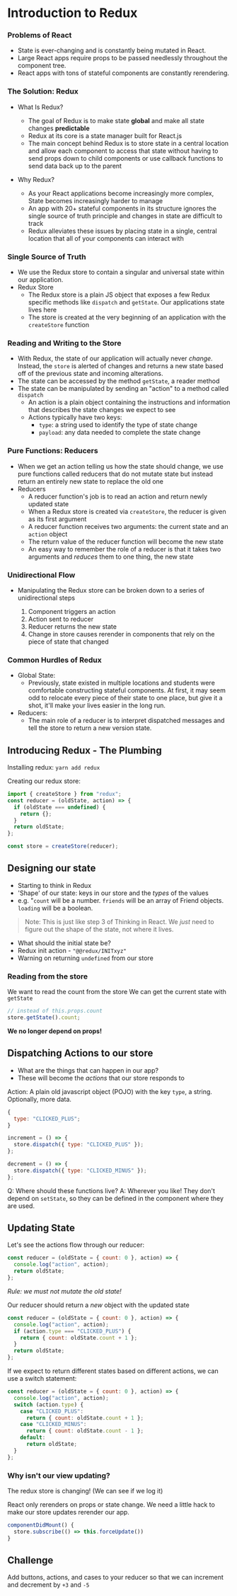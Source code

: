 # Introduction to Redux

### Problems of React

- State is ever-changing and is constantly being mutated in React.
- Large React apps require props to be passed needlessly throughout the component tree.
- React apps with tons of stateful components are constantly rerendering.

### The Solution: Redux

- What Is Redux?

  - The goal of Redux is to make state **global** and make all state changes **predictable**
  - Redux at its core is a state manager built for React.js
  - The main concept behind Redux is to store state in a central location and allow each component to access that state without having to send props down to child components or use callback functions to send data back up to the parent

- Why Redux?
  - As your React applications become increasingly more complex, State becomes increasingly harder to manage
  - An app with 20+ stateful components in its structure ignores the single source of truth principle and changes in state are difficult to track
  - Redux alleviates these issues by placing state in a single, central location that all of your components can interact with

### Single Source of Truth

- We use the Redux store to contain a singular and universal state within our application.
- Redux Store
  - The Redux store is a plain JS object that exposes a few Redux specific methods like `dispatch` and `getState`. Our applications state lives here
  - The store is created at the very beginning of an application with the `createStore` function

### Reading and Writing to the Store

- With Redux, the state of our application will actually never _change_. Instead, the `store` is alerted of changes and returns a new state based off of the previous state and incoming alterations.
- The state can be accessed by the method `getState`, a reader method
- The state can be manipulated by sending an "action" to a method called `dispatch`
  - An action is a plain object containing the instructions and information that describes the state changes we expect to see
  - Actions typically have two keys:
    - `type`: a string used to identify the type of state change
    - `payload`: any data needed to complete the state change

### Pure Functions: Reducers

- When we get an action telling us how the state should change, we use pure functions called reducers that do not mutate state but instead return an entirely new state to replace the old one
- Reducers
  - A reducer function's job is to read an action and return newly updated state
  - When a Redux store is created via `createStore`, the reducer is given as its first argument
  - A reducer function receives two arguments: the current state and an `action` object
  - The return value of the reducer function will become the new state
  - An easy way to remember the role of a reducer is that it takes two arguments and _reduces_ them to one thing, the new state

### Unidirectional Flow

- Manipulating the Redux store can be broken down to a series of unidirectional steps

  1. Component triggers an action
  2. Action sent to reducer
  3. Reducer returns the new state
  4. Change in store causes rerender in components that rely on the piece of state that changed

### Common Hurdles of Redux

- Global State:
  - Previously, state existed in multiple locations and students were comfortable constructing stateful components. At first, it may seem odd to relocate every piece of their state to one place, but give it a shot, it'll make your lives easier in the long run.
- Reducers:
  - The main role of a reducer is to interpret dispatched messages and tell the store to return a new version state.

## Introducing Redux - The Plumbing

Installing redux: `yarn add redux`

Creating our redux store:

```js
import { createStore } from "redux";
const reducer = (oldState, action) => {
  if (oldState === undefined) {
    return {};
  }
  return oldState;
};

const store = createStore(reducer);
```

## Designing our state

- Starting to think in Redux
- 'Shape' of our state: keys in our store and the _types_ of the values
- e.g. "`count` will be a number. `friends` will be an array of Friend objects. `loading` will be a boolean.

> Note: This is just like step 3 of Thinking in React. We _just_ need to figure out the shape of the state, not where it lives.

- What should the initial state be?
- Redux init action - `"@@redux/INITxyz"`
- Warning on returning `undefined` from our store

### Reading from the store

We want to read the count from the store
We can get the current state with `getState`

```js
// instead of this.props.count
store.getState().count;
```

**We no longer depend on props!**

## Dispatching Actions to our store

- What are the things that can happen in our app?
- These will become the _actions_ that our store responds to

Action: A plain old javascript object (POJO) with the key `type`, a string. Optionally, more data.

```js
{
  type: "CLICKED_PLUS";
}
```

```js
increment = () => {
  store.dispatch({ type: "CLICKED_PLUS" });
};

decrement = () => {
  store.dispatch({ type: "CLICKED_MINUS" });
};
```

Q: Where should these functions live?
A: Wherever you like! They don't depend on `setState`, so they can be defined in the component where they are used.

## Updating State

Let's see the actions flow through our reducer:

```js
const reducer = (oldState = { count: 0 }, action) => {
  console.log("action", action);
  return oldState;
};
```

_Rule: we must not mutate the old state!_

Our reducer should return a _new_ object with the updated state

```js
const reducer = (oldState = { count: 0 }, action) => {
  console.log("action", action);
  if (action.type === "CLICKED_PLUS") {
    return { count: oldState.count + 1 };
  }
  return oldState;
};
```

If we expect to return different states based on different actions, we can use a switch statement:

```js
const reducer = (oldState = { count: 0 }, action) => {
  console.log("action", action);
  switch (action.type) {
    case "CLICKED_PLUS":
      return { count: oldState.count + 1 };
    case "CLICKED_MINUS":
      return { count: oldState.count - 1 };
    default:
      return oldState;
  }
};
```

### Why isn't our view updating?

The redux store is changing! (We can see if we log it)

React only rerenders on props or state change. We need a little hack to make our store updates rerender our app.

```js
componentDidMount() {
  store.subscribe(() => this.forceUpdate())
}
```

## Challenge

Add buttons, actions, and cases to your reducer so that we can increment and decrement by `+3` and `-5`
